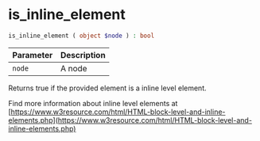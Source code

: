 # is_inline_element

```php
is_inline_element ( object $node ) : bool
```

| Parameter | Description
| --------- | -----------
| `node`    | A node

Returns true if the provided element is a inline level element.

Find more information about inline level elements at
[https://www.w3resource.com/html/HTML-block-level-and-inline-elements.php](https://www.w3resource.com/html/HTML-block-level-and-inline-elements.php)